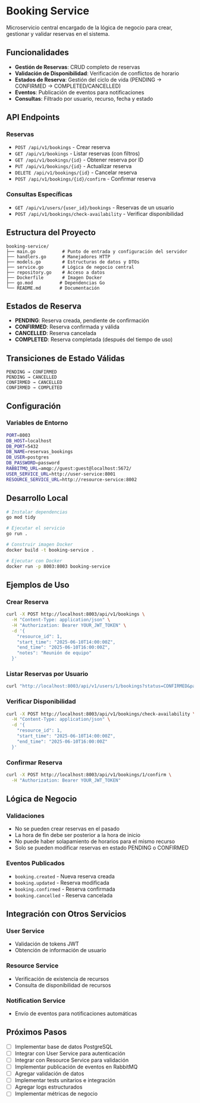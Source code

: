 # Booking Service

Microservicio central encargado de la lógica de negocio para crear, gestionar y validar reservas en el sistema.

## Funcionalidades

- **Gestión de Reservas**: CRUD completo de reservas
- **Validación de Disponibilidad**: Verificación de conflictos de horario
- **Estados de Reserva**: Gestión del ciclo de vida (PENDING → CONFIRMED → COMPLETED/CANCELLED)
- **Eventos**: Publicación de eventos para notificaciones
- **Consultas**: Filtrado por usuario, recurso, fecha y estado

## API Endpoints

### Reservas

- `POST /api/v1/bookings` - Crear reserva
- `GET /api/v1/bookings` - Listar reservas (con filtros)
- `GET /api/v1/bookings/{id}` - Obtener reserva por ID
- `PUT /api/v1/bookings/{id}` - Actualizar reserva
- `DELETE /api/v1/bookings/{id}` - Cancelar reserva
- `POST /api/v1/bookings/{id}/confirm` - Confirmar reserva

### Consultas Específicas

- `GET /api/v1/users/{user_id}/bookings` - Reservas de un usuario
- `POST /api/v1/bookings/check-availability` - Verificar disponibilidad

## Estructura del Proyecto

```Directory
booking-service/
├── main.go          # Punto de entrada y configuración del servidor
├── handlers.go      # Manejadores HTTP
├── models.go        # Estructuras de datos y DTOs
├── service.go       # Lógica de negocio central
├── repository.go    # Acceso a datos
├── Dockerfile       # Imagen Docker
├── go.mod          # Dependencias Go
└── README.md       # Documentación
```

## Estados de Reserva

- **PENDING**: Reserva creada, pendiente de confirmación
- **CONFIRMED**: Reserva confirmada y válida
- **CANCELLED**: Reserva cancelada
- **COMPLETED**: Reserva completada (después del tiempo de uso)

## Transiciones de Estado Válidas

```Transaction
PENDING → CONFIRMED
PENDING → CANCELLED
CONFIRMED → CANCELLED
CONFIRMED → COMPLETED
```

## Configuración

### Variables de Entorno

```bash
PORT=8003
DB_HOST=localhost
DB_PORT=5432
DB_NAME=reservas_bookings
DB_USER=postgres
DB_PASSWORD=password
RABBITMQ_URL=amqp://guest:guest@localhost:5672/
USER_SERVICE_URL=http://user-service:8001
RESOURCE_SERVICE_URL=http://resource-service:8002
```

## Desarrollo Local

```bash
# Instalar dependencias
go mod tidy

# Ejecutar el servicio
go run .

# Construir imagen Docker
docker build -t booking-service .

# Ejecutar con Docker
docker run -p 8003:8003 booking-service
```

## Ejemplos de Uso

### Crear Reserva

```bash
curl -X POST http://localhost:8003/api/v1/bookings \
  -H "Content-Type: application/json" \
  -H "Authorization: Bearer YOUR_JWT_TOKEN" \
  -d '{
    "resource_id": 1,
    "start_time": "2025-06-10T14:00:00Z",
    "end_time": "2025-06-10T16:00:00Z",
    "notes": "Reunión de equipo"
  }'
```

### Listar Reservas por Usuario

```bash
curl "http://localhost:8003/api/v1/users/1/bookings?status=CONFIRMED&page=1&size=10"
```

### Verificar Disponibilidad

```bash
curl -X POST http://localhost:8003/api/v1/bookings/check-availability \
  -H "Content-Type: application/json" \
  -d '{
    "resource_id": 1,
    "start_time": "2025-06-10T14:00:00Z",
    "end_time": "2025-06-10T16:00:00Z"
  }'
```

### Confirmar Reserva

```bash
curl -X POST http://localhost:8003/api/v1/bookings/1/confirm \
  -H "Authorization: Bearer YOUR_JWT_TOKEN"
```

## Lógica de Negocio

### Validaciones

- No se pueden crear reservas en el pasado
- La hora de fin debe ser posterior a la hora de inicio
- No puede haber solapamiento de horarios para el mismo recurso
- Solo se pueden modificar reservas en estado PENDING o CONFIRMED

### Eventos Publicados

- `booking.created` - Nueva reserva creada
- `booking.updated` - Reserva modificada
- `booking.confirmed` - Reserva confirmada
- `booking.cancelled` - Reserva cancelada

## Integración con Otros Servicios

### User Service

- Validación de tokens JWT
- Obtención de información de usuario

### Resource Service  

- Verificación de existencia de recursos
- Consulta de disponibilidad de recursos

### Notification Service

- Envío de eventos para notificaciones automáticas

## Próximos Pasos

- [ ] Implementar base de datos PostgreSQL
- [ ] Integrar con User Service para autenticación
- [ ] Integrar con Resource Service para validación
- [ ] Implementar publicación de eventos en RabbitMQ
- [ ] Agregar validación de datos
- [ ] Implementar tests unitarios e integración
- [ ] Agregar logs estructurados
- [ ] Implementar métricas de negocio
